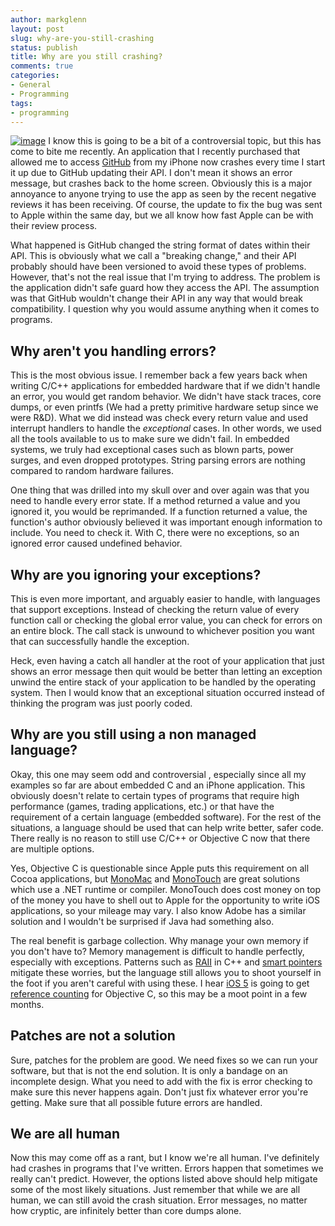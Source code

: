 ```yaml
---
author: markglenn
layout: post
slug: why-are-you-still-crashing
status: publish
title: Why are you still crashing?
comments: true
categories:
- General
- Programming
tags:
- programming
---
```


[![image](http://www.codefixes.com/wp-content/uploads/2011/06/error2-300x189.jpg "Windows Error")](http://www.codefixes.com/wp-content/uploads/2011/06/error2.jpg)
I know this is going to be a bit of a controversial topic, but this has
come to bite me recently. An application that I recently purchased that
allowed me to access [GitHub](https://github.com/markglenn) from my
iPhone now crashes every time I start it up due to GitHub updating their
API. I don't mean it shows an error message, but crashes back to the
home screen. Obviously this is a major annoyance to anyone trying to use
the app as seen by the recent negative reviews it has been receiving. Of
course, the update to fix the bug was sent to Apple within the same day,
but we all know how fast Apple can be with their review process.

<!--more-->

What happened is GitHub changed the string format of dates within their
API. This is obviously what we call a "breaking change," and their API
probably should have been versioned to avoid these types of problems.
However, that's not the real issue that I'm trying to address. The
problem is the application didn't safe guard how they access the API.
The assumption was that GitHub wouldn't change their API in any way that
would break compatibility. I question why you would assume anything when
it comes to programs.

## Why aren't you handling errors?

This is the most obvious issue. I remember back a few years back when
writing C/C++ applications for embedded hardware that if we didn't
handle an error, you would get random behavior. We didn't have stack
traces, core dumps, or even printfs (We had a pretty primitive hardware
setup since we were R&D). What we did instead was check every return
value and used interrupt handlers to handle the *exceptional* cases. In
other words, we used all the tools available to us to make sure we
didn't fail. In embedded systems, we truly had exceptional cases such as
blown parts, power surges, and even dropped prototypes. String parsing
errors are nothing compared to random hardware failures.

One thing that was drilled into my skull over and over again was that
you need to handle every error state. If a method returned a value and
you ignored it, you would be reprimanded. If a function returned a
value, the function's author obviously believed it was important enough
information to include. You need to check it. With C, there were no
exceptions, so an ignored error caused undefined behavior.

## Why are you ignoring your exceptions?

This is even more important, and arguably easier to handle, with
languages that support exceptions. Instead of checking the return value
of every function call or checking the global error value, you can check
for errors on an entire block. The call stack is unwound to whichever
position you want that can successfully handle the exception.

Heck, even having a catch all handler at the root of your application
that just shows an error message then quit would be better than letting
an exception unwind the entire stack of your application to be handled
by the operating system. Then I would know that an exceptional situation
occurred instead of thinking the program was just poorly coded.

## Why are you still using a non managed language?

Okay, this one may seem odd and controversial , especially since all my
examples so far are about embedded C and an iPhone application. This
obviously doesn't relate to certain types of programs that require high
performance (games, trading applications, etc.) or that have the
requirement of a certain language (embedded software). For the rest of
the situations, a language should be used that can help write better,
safer code. There really is no reason to still use C/C++ or Objective C
now that there are multiple options.

Yes, Objective C is questionable since Apple puts this requirement on
all Cocoa applications, but
[MonoMac](http://www.mono-project.com/MonoMac) and
[MonoTouch](http://monotouch.net/) are great solutions which use a .NET
runtime or compiler. MonoTouch does cost money on top of the money you
have to shell out to Apple for the opportunity to write iOS
applications, so your mileage may vary. I also know Adobe has a similar
solution and I wouldn't be surprised if Java had something also.

The real benefit is garbage collection. Why manage your own memory if
you don't have to? Memory management is difficult to handle perfectly,
especially with exceptions. Patterns such as
[RAII](http://en.wikipedia.org/wiki/Resource_Acquisition_Is_Initialization)
in C++ and [smart pointers](http://en.wikipedia.org/wiki/Smart_pointer)
mitigate these worries, but the language still allows you to shoot
yourself in the foot if you aren't careful with using these. I hear [iOS
5](http://developer.apple.com/technologies/ios5/) is going to get
[reference counting](http://en.wikipedia.org/wiki/Reference_counting)
for Objective C, so this may be a moot point in a few months.

## Patches are not a solution

Sure, patches for the problem are good. We need fixes so we can run your
software, but that is not the end solution. It is only a bandage on an
incomplete design. What you need to add with the fix is error checking
to make sure this never happens again. Don't just fix whatever error
you're getting. Make sure that all possible future errors are handled.

## We are all human

Now this may come off as a rant, but I know we're all human. I've
definitely had crashes in programs that I've written. Errors happen that
sometimes we really can't predict. However, the options listed above
should help mitigate some of the most likely situations. Just remember
that while we are all human, we can still avoid the crash situation.
Error messages, no matter how cryptic, are infinitely better than core
dumps alone.
